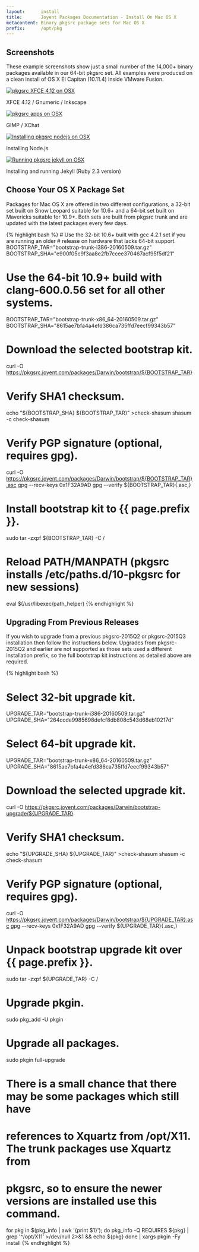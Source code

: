 ```yaml
---
layout:      install
title:       Joyent Packages Documentation - Install On Mac OS X
metacontent: Binary pkgsrc package sets for Mac OS X
prefix:      /opt/pkg
---
```


<div class="container">
	<div class="row">
		<div class="col-md-12">
			<h2 class="text-center">Screenshots</h2>
		</div>
	</div>
	<div class="row">
		<div class="col-md-10 col-md-offset-1">
			<p class="lead">
				These example screenshots show just a small number of the 14,000+ binary
				packages available in our 64-bit pkgsrc set.  All examples were produced
				on a clean install of OS X El Capitan (10.11.4) inside VMware Fusion.
			</p>
		</div>
	</div>
	<div class="row">
		<div class="col-md-3">
			<a href="/img/osx-desktop-xfce.png">
				<img alt="pkgsrc XFCE 4.12 on OSX" src="/img/osx-desktop-xfce-small.png" class="img-responsive">
			</a>
			<p class="small text-center">
				XFCE 4.12 / Gnumeric / Inkscape
			</p>
		</div>
		<div class="col-md-3">
			<a href="/img/osx-desktop-apps.png">
				<img alt="pkgsrc apps on OSX" src="/img/osx-desktop-apps-small.png" class="img-responsive">
			</a>
			<p class="small text-center">
				GIMP / XChat
			</p>
		</div>
		<div class="col-md-3">
			<a href="/img/osx-install-nodejs.png">
				<img alt="Installing pkgsrc nodejs on OSX" src="/img/osx-install-nodejs-small.png" class="img-responsive">
			</a>
			<p class="small text-center">
				Installing Node.js
			</p>
		</div>
		<div class="col-md-3">
			<a href="/img/osx-install-jekyll.png">
				<img alt="Running pkgsrc jekyll on OSX" src="/img/osx-install-jekyll-small.png" class="img-responsive">
			</a>
			<p class="small text-center">
				Installing and running Jekyll (Ruby 2.3 version)
			</p>
		</div>
	</div>
	<div class="row">
		<div class="col-md-10 col-md-offset-1">
			<h2 class="text-center">Choose Your OS X Package Set</h2>
		</div>
	</div>
	<div class="row">
		<div class="col-md-10 col-md-offset-1">
			<p class="lead">
				Packages for Mac OS X are offered in two different configurations, a 32-bit
				set built on Snow Leopard suitable for 10.6+ and a 64-bit set built on
				Mavericks suitable for 10.9+.  Both sets are built from pkgsrc trunk and are
				updated with the latest packages every few days.
			</p>
		</div>
	</div>
	<div class="row">
		<div class="col-md-8 col-md-offset-2">
{% highlight bash %}
# Use the 32-bit 10.6+ built with gcc 4.2.1 set if you are running an older
# release on hardware that lacks 64-bit support.
BOOTSTRAP_TAR="bootstrap-trunk-i386-20160509.tar.gz"
BOOTSTRAP_SHA="e900f05c9f3aa8e2fb7ccee370467acf95f5df21"

# Use the 64-bit 10.9+ build with clang-600.0.56 set for all other systems.
BOOTSTRAP_TAR="bootstrap-trunk-x86_64-20160509.tar.gz"
BOOTSTRAP_SHA="8615ae7bfa4a4efd386ca735ffd7eecf99343b57"

# Download the selected bootstrap kit.
curl -O https://pkgsrc.joyent.com/packages/Darwin/bootstrap/${BOOTSTRAP_TAR}

# Verify SHA1 checksum.
echo "${BOOTSTRAP_SHA}  ${BOOTSTRAP_TAR}" >check-shasum
shasum -c check-shasum

# Verify PGP signature (optional, requires gpg).
curl -O https://pkgsrc.joyent.com/packages/Darwin/bootstrap/${BOOTSTRAP_TAR}.asc
gpg --recv-keys 0x1F32A9AD
gpg --verify ${BOOTSTRAP_TAR}{.asc,}

# Install bootstrap kit to {{ page.prefix }}.
sudo tar -zxpf ${BOOTSTRAP_TAR} -C /

# Reload PATH/MANPATH (pkgsrc installs /etc/paths.d/10-pkgsrc for new sessions)
eval $(/usr/libexec/path_helper)
{% endhighlight %}
		</div>
	</div>
	<div class="row">
		<div class="col-md-10 col-md-offset-1">
			<h2 class="text-center">Upgrading From Previous Releases</h2>
		</div>
	</div>
	<div class="row">
		<div class="col-md-10 col-md-offset-1">
			<p class="lead">
				If you wish to upgrade from a previous pkgsrc-2015Q2 or pkgsrc-2015Q3 installation
				then follow the instructions below.  Upgrades from pkgsrc-2015Q2 and earlier are not
				supported as those sets used a different installation prefix, so the full bootstrap
				kit instructions as detailed above are required.
			</p>
		</div>
	</div>
	<div class="row">
		<div class="col-md-8 col-md-offset-2">
{% highlight bash %}
# Select 32-bit upgrade kit.
UPGRADE_TAR="bootstrap-trunk-i386-20160509.tar.gz"
UPGRADE_SHA="264ccde9985698defcf8db808c543d68eb10217d"

# Select 64-bit upgrade kit.
UPGRADE_TAR="bootstrap-trunk-x86_64-20160509.tar.gz"
UPGRADE_SHA="8615ae7bfa4a4efd386ca735ffd7eecf99343b57"

# Download the selected upgrade kit.
curl -O https://pkgsrc.joyent.com/packages/Darwin/bootstrap-upgrade/${UPGRADE_TAR}

# Verify SHA1 checksum.
echo "${UPGRADE_SHA}  ${UPGRADE_TAR}" >check-shasum
shasum -c check-shasum

# Verify PGP signature (optional, requires gpg).
curl -O https://pkgsrc.joyent.com/packages/Darwin/bootstrap/${UPGRADE_TAR}.asc
gpg --recv-keys 0x1F32A9AD
gpg --verify ${UPGRADE_TAR}{.asc,}

# Unpack bootstrap upgrade kit over {{ page.prefix }}.
sudo tar -zxpf ${UPGRADE_TAR} -C /

# Upgrade pkgin.
sudo pkg_add -U pkgin

# Upgrade all packages.
sudo pkgin full-upgrade

# There is a small chance that there may be some packages which still have
# references to Xquartz from /opt/X11.  The trunk packages use Xquartz from
# pkgsrc, so to ensure the newer versions are installed use this command.
for pkg in $(pkg_info | awk '{print $1}'); do
  pkg_info -Q REQUIRES ${pkg} | grep '^/opt/X11' >/dev/null 2>&1 && echo ${pkg}
done | xargs pkgin -Fy install
{% endhighlight %}
		</div>
	</div>
</div>
